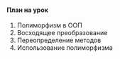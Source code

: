 #### План на урок

1. Полиморфизм в ООП
2. Восходящее преобразование
3. Переопределение методов
4. Использование полиморфизма
